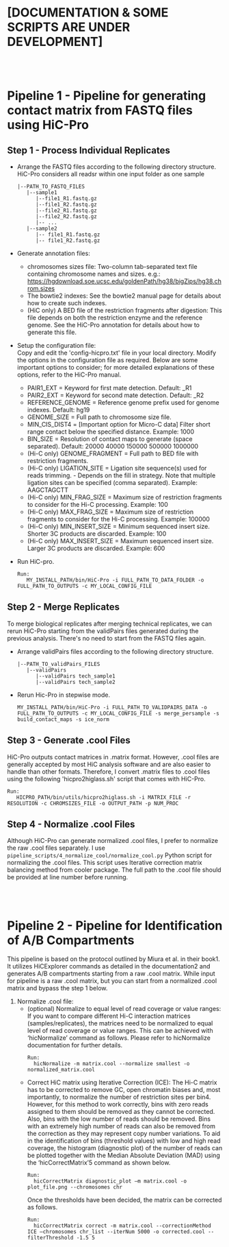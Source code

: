 # [DOCUMENTATION & SOME SCRIPTS ARE UNDER DEVELOPMENT]

<br>
<br>

# Pipeline 1 - Pipeline for generating contact matrix from FASTQ files using HiC-Pro

## Step 1 - Process Individual Replicates
- Arrange the FASTQ files according to the following directory structure. HiC-Pro considers all readsr within one input folder as one sample
  ```
  |--PATH_TO_FASTQ_FILES
     |--sample1
        |--file1_R1.fastq.gz
        |--file1_R2.fastq.gz
        |--file2_R1.fastq.gz
        |--file2_R2.fastq.gz
        |-- ...
     |--sample2
        |-- file1_R1.fastq.gz
        |-- file1_R2.fastq.gz
  ```
- Generate annotation files:
  - chromosomes sizes file: Two-column tab-separated text file containing chromosome names and sizes. 
e.g.: https://hgdownload.soe.ucsc.edu/goldenPath/hg38/bigZips/hg38.chrom.sizes 
   - The bowtie2 indexes: See the bowtie2 manual page for details about how to create such indexes. 
   - (HiC only) A BED file of the restriction fragments after digestion: This file depends on both the restriction enzyme and the reference genome. See the HiC-Pro annotation for details about how to generate this file.
 
- Setup the configuration file: <br>
  Copy and edit the 'config-hicpro.txt' file in your local directory. Modify the options in the configuration file as required. Below are some important options to consider; for more detailed explanations of these options, refer to the HiC-Pro manual. 
  - PAIR1_EXT = Keyword for first mate detection. Default: _R1 
  - PAIR2_EXT = Keyword for second mate detection. Default: _R2 
  - REFERENCE_GENOME = Reference genome prefix used for genome indexes. Default: hg19 
  - GENOME_SIZE = Full path to chromosome size file. 
  - MIN_CIS_DIST4 = [Important option for Micro-C data] Filter short range contact below the specified distance. Example: 1000 
  - BIN_SIZE = Resolution of contact maps to generate (space separated). Default: 20000 40000 150000 500000 1000000 
  - (Hi-C only) GENOME_FRAGMENT = Full path to BED file with restriction fragments. 
  - (Hi-C only) LIGATION_SITE = Ligation site sequence(s) used for reads trimming.      - Depends on the fill in strategy. Note that multiple ligation sites can be specified (comma separated). Example: AAGCTAGCTT 
  - (Hi-C only) MIN_FRAG_SIZE = Maximum size of restriction fragments to consider for the Hi-C processing. Example: 100 
  - (Hi-C only) MAX_FRAG_SIZE = Maximum size of restriction fragments to consider for the Hi-C processing. Example: 100000 
  - (Hi-C only) MIN_INSERT_SIZE = Minimum sequenced insert size. Shorter 3C products are discarded. Example: 100 
  - (Hi-C only) MAX_INSERT_SIZE = Maximum sequenced insert size. Larger 3C products are discarded. Example: 600

- Run HiC-pro.
  ```
  Run:
     MY_INSTALL_PATH/bin/HiC-Pro -i FULL_PATH_TO_DATA_FOLDER -o FULL_PATH_TO_OUTPUTS -c MY_LOCAL_CONFIG_FILE
  ```
  
## Step 2 - Merge Replicates
To merge biological replicates after merging technical replicates, we can rerun HiC-Pro starting from the validPairs files generated during the previous analysis. There's no need to start from the FASTQ files again.

- Arrange validPairs files according to the following directory structure.
  ```
  |--PATH_TO_validPairs_FILES
     |--validPairs
        |--validPairs tech_sample1
        |--validPairs tech_sample2
  ```
- Rerun Hic-Pro in stepwise mode.
  ```
  MY_INSTALL_PATH/bin/HiC-Pro -i FULL_PATH_TO_VALIDPAIRS_DATA -o FULL_PATH_TO_OUTPUTS -c MY_LOCAL_CONFIG_FILE -s merge_persample -s build_contact_maps -s ice_norm
  ```
  
## Step 3 - Generate .cool Files
   HiC-Pro outputs contact matrices in .matrix format. However, .cool files are generally accepted by most HiC analysis software and are also easier to handle than other formats.
   Therefore, I convert .matrix files to .cool files using the following 'hicpro2higlass.sh' script that comes with HiC-Pro. 
   ```
   Run:
      HICPRO_PATH/bin/utils/hicpro2higlass.sh -i MATRIX_FILE -r RESOLUTION -c CHROMSIZES_FILE -o OUTPUT_PATH -p NUM_PROC
   ```

## Step 4 - Normalize .cool Files
   Although HiC-Pro can generate normalized .cool files, I prefer to normalize the raw .cool files separately. I use `pipeline_scripts/4_normalize_cool/normalize_cool.py` Python script for normalizing the .cool files. This script uses Iterative correction matrix balancing method from cooler package. The full path to the .cool file should be provided at line number before running.

<br>
<br>

# Pipeline 2 - Pipeline for Identification of A/B Compartments 
This pipeline is based on the protocol outlined by Miura et al. in their book1. It utilizes HiCExplorer commands as detailed in the documentation2 and generates A/B compartments starting from a raw .cool matrix. While input for pipeline is a raw .cool matrix, but you can start from a normalized .cool matrix and bypass the step 1 below.

1) Normalize .cool file:
   - (optional) Normalize to equal level of read coverage or value ranges: If you want to compare different Hi-C interaction matrices (samples/replicates), the matrices need to be normalized to equal level of read coverage or value ranges. This can be achieved with ‘hicNormalize’ command as follows. Please refer to hicNormalize documentation for further details.
     ```
     Run:
       hicNormalize -m matrix.cool --normalize smallest -o normalized_matrix.cool
     ```
   - Correct HiC matrix using Iterative Correction (ICE): The Hi-C matrix has to be corrected to remove GC, open chromatin biases and, most importantly, to normalize the number of restriction sites per bin4. However, for this method to work correctly, bins with zero reads assigned to them should be removed as they cannot be corrected. Also, bins with the low number of reads should be removed. Bins with an extremely high number of reads can also be removed from the correction as they may represent copy number variations. To aid in the identification of bins (threshold values) with low and high read coverage, the histogram (diagnostic plot) of the number of reads can be plotted together with the Median Absolute Deviation (MAD) using the ‘hicCorrectMatrix’5 command as shown below.
     ```
     Run:
       hicCorrectMatrix diagnostic_plot –m matrix.cool -o plot_file.png --chromosomes chr
     ```
     Once the thresholds have been decided, the matrix can be corrected as follows.
     ```
     Run:
       hicCorrectMatrix correct -m matrix.cool --correctionMethod ICE –chromosomes chr_list --iterNum 5000 -o corrected.cool --filterThreshold -1.5 5
     ```
